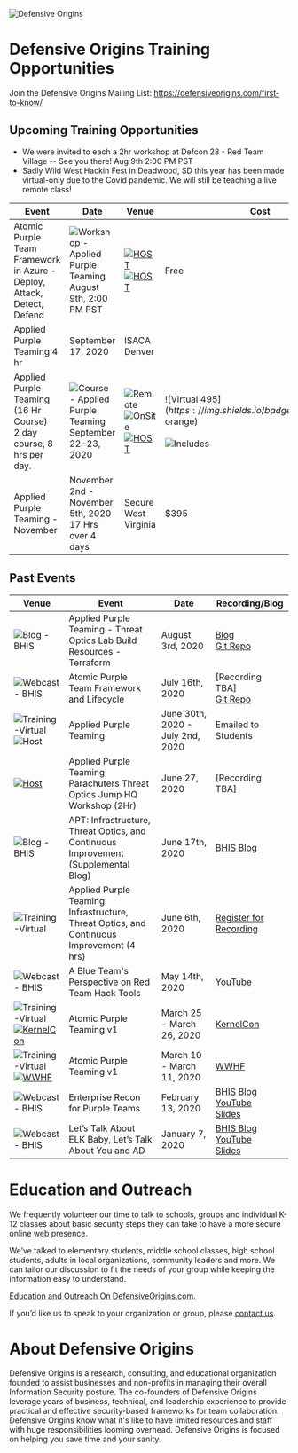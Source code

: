
![Defensive Origins](https://defensiveorigins.com/wp-content/uploads/2020/05/defensive-origins-header-6-1536x760.png)
# Defensive Origins Training Opportunities 
Join the Defensive Origins Mailing List: https://defensiveorigins.com/first-to-know/

## Upcoming Training Opportunities
* We were invited to each a 2hr workshop at Defcon 28 - Red Team Village -- See you there! Aug 9th 2:00 PM PST
* Sadly Wild West Hackin Fest in Deadwood, SD this year has been made virtual-only due to the Covid pandemic.  We will still be teaching a live remote class!  

| Event                                    | Date                                     | Venue                                    | Cost                                     | Registration           |
|------------------------------------------|------------------------------------------|------------------------------------------|------------------------------------------|------------------------|
| Atomic Purple Team Framework in Azure - Deploy, Attack, Detect, Defend | ![Workshop  - Applied Purple Teaming](https://img.shields.io/badge/Workshop-2Hrs-green)<br>August 9th, 2:00 PM PST | [![HOST](https://img.shields.io/badge/Host-Defcon%2028-Red)](https://www.defcon.org/)<br>[![HOST](https://img.shields.io/badge/Host-Red%20Team%20Village-Red)](https://www.redteamvillage.io/) | Free                                     | [Red Team Village][1]  |
| Applied Purple Teaming 4 hr              | September 17, 2020                       | ISACA Denver                             |                                          | See your ISACA Chapter |
| Applied Purple Teaming (16 Hr Course)<br>2 day course, 8 hrs per day.<br> | ![Course  - Applied Purple Teaming](https://img.shields.io/badge/Course-16Hrs-green)<br>September 22-23, 2020 | ![Remote](https://img.shields.io/badge/Remote-Live%20Hybrid%20Interactive%20Classroom-yellow)<br>![OnSite](https://img.shields.io/badge/OnSite-Deadwood%20South%20Dakota-orange)<br>[![HOST](https://img.shields.io/badge/Host-WildWestHackinFest-blue)](https://www.wildwesthackinfest.com/) | ![Virtual $495](https://img.shields.io/badge/Remote-$495-orange)<BR><br>![Includes](https://img.shields.io/badge/Includes-WWHF%20Registration-green) | [Register][2]          |
| Applied Purple Teaming - November        | November 2nd - November 5th, 2020<br>17 Hrs over 4 days | Secure West Virginia                     | $395                                     | [Register][3]          |



## Past Events
| Venue                                    | Event                                    | Date                             | Recording/Blog                           |
|------------------------------------------|------------------------------------------|----------------------------------|------------------------------------------|
| ![Blog  - BHIS](https://img.shields.io/badge/Blog-BHIS-darkgreen) | Applied Purple Teaming - Threat Optics Lab Build Resources - Terraform |August 3rd, 2020               | [Blog][4]<br>[Git Repo](https://github.com/DefensiveOrigins/APT-Lab-Terraform)                   |
| ![Webcast  - BHIS](https://img.shields.io/badge/Webcast-BHIS-darkgreen) | Atomic Purple Team Framework and Lifecycle | July 16th, 2020                  | [Recording TBA]<br>[Git Repo][5]         |
| ![Training-Virtual](https://img.shields.io/badge/Training-Remote-darkgreen)<BR>![Host](https://img.shields.io/badge/Host-WWHF%20June-blue) | Applied Purple Teaming                   | June 30th, 2020 - July 2nd, 2020 | Emailed to Students                      |
| [![Host](https://img.shields.io/badge/Host-CyberJungleVirtualSummit-blue)][6] | Applied Purple Teaming <br>Parachuters Threat Optics Jump HQ Workshop (2Hr)<br> | June 27, 2020                    | [Recording TBA]                                    |
| ![Blog  - BHIS](https://img.shields.io/badge/Blog-BHIS-darkgreen) | APT: Infrastructure, Threat Optics, and Continuous Improvement (Supplemental Blog) | June 17th, 2020                  | [BHIS Blog](https://www.blackhillsinfosec.com/how-to-deploy-windows-optics-commands-downloads-instructions-and-screenshots/) |
| ![Training-Virtual](https://img.shields.io/badge/Training-Remote-darkgreen) | Applied Purple Teaming: Infrastructure, Threat Optics, and Continuous Improvement (4 hrs) | June 6th, 2020                   | [Register for Recording][7]              |
| ![Webcast  - BHIS](https://img.shields.io/badge/Webcast-BHIS-darkgreen) | A Blue Team's Perspective on Red Team Hack Tools | May 14th, 2020                   | [YouTube](https://www.youtube.com/watch?v=0mIN2OU5hQE) |
| ![Training-Virtual](https://img.shields.io/badge/Training-Remote-darkgreen)<BR>[![KernelCon](https://img.shields.io/badge/Host-KernelCon%202020-blue)](https://kernelcon.org/) | Atomic Purple Teaming v1                 | March 25 - March  26, 2020       | [KernelCon](https://kernelcon.org/)      |
| ![Training-Virtual](https://img.shields.io/badge/Training-Remote-darkgreen)<BR>[![WWHF](https://img.shields.io/badge/Host-WWHF%20WW%202020-blue)](https://wildwesthackinfest.com/) | Atomic Purple Teaming v1                 | March 10 - March 11, 2020        | [WWHF](https://wildwesthackinfest.com/)  |
| ![Webcast  - BHIS](https://img.shields.io/badge/Webcast-BHIS-darkgreen) | Enterprise Recon for Purple Teams        | February 13, 2020                | [BHIS Blog](https://www.blackhillsinfosec.com/webcast-enterprise-recon-for-purple-teams/)<br>[YouTube](https://www.youtube.com/watch?v=5c4KHB8dZMw)<br>[Slides](https://activecountermeasures.com/presentations) |
| ![Webcast  - BHIS](https://img.shields.io/badge/Webcast-BHIS-darkgreen) | Let’s Talk About ELK Baby, Let’s Talk About You and AD | January 7, 2020                  | [BHIS Blog](https://www.blackhillsinfosec.com/webcast-lets-talk-about-elk-baby-lets-talk-about-you-and-ad/)<br>[YouTube](https://www.youtube.com/watch?v=c0qOmu3pChc)<br>[Slides](https://www.activecountermeasures.com/acm-bhis-presentations/) |

# Education and Outreach 
We frequently volunteer our time to talk to schools, groups and individual K-12 classes about basic security steps they can take to have a more secure online web presence. 

We’ve talked to elementary students, middle school classes, high school students, adults in local organizations, community leaders and more. We can tailor our discussion to fit the needs of your group while keeping the information easy to understand. 

[Education and Outreach On DefensiveOrigins.com](https://defensiveorigins.com/resources/).

If you’d like us to speak to your organization or group, please [contact us](https://defensiveorigins.com/contact/).

# About Defensive Origins

Defensive Origins is a research, consulting, and educational organization founded to assist businesses and non-profits in managing their overall Information Security posture.  The co-founders of Defensive Origins leverage years of business, technical, and leadership experience to provide practical and effective security-based frameworks for team collaboration. Defensive Origins know what it's like to have limited resources and staff with huge responsibilities looming overhead.  Defensive Origins is focused on helping you save time and your sanity.

  [1]: https://redteamvillage.io/
  [2]: https://wildwesthackinfest.com/deadwood/training/
  [3]: https://wildwesthackinfest.com/wwhf-at-secure-wv/
  [4]: https://www.blackhillsinfosec.com/how-to-applied-purple-teaming-lab-build-on-azure-with-terraform/
  [5]: https://github.com/DefensiveOrigins/AtomicPurpleTeam
  [6]: https://junegle.io/
  [7]: https://attendee.gotowebinar.com/register/3725793414954629390
